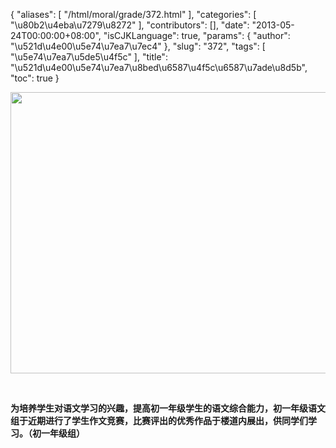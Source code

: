 {
    "aliases": [
        "/html/moral/grade/372.html"
    ],
    "categories": [
        "\u80b2\u4eba\u7279\u8272"
    ],
    "contributors": [],
    "date": "2013-05-24T00:00:00+08:00",
    "isCJKLanguage": true,
    "params": {
        "author": "\u521d\u4e00\u5e74\u7ea7\u7ec4"
    },
    "slug": "372",
    "tags": [
        "\u5e74\u7ea7\u5de5\u4f5c"
    ],
    "title": "\u521d\u4e00\u5e74\u7ea7\u8bed\u6587\u4f5c\u6587\u7ade\u8d5b",
    "toc": true
}

<img
    src="https://cdn.tfls.online/mirror/full/87068e99d36a311c3667c9ea9d22a6569c3ccd4e.jpg"
    style="display:block;margin-left:auto;margin-right:auto;"
    decoding="async"
    fetchpriority="auto"
    loading="lazy"
    height="450"
    width="600"
/>

 

**为培养学生对语文学习的兴趣，提高初一年级学生的语文综合能力，初一年级语文组于近期进行了学生作文竞赛，比赛评出的优秀作品于楼道内展出，供同学们学习。（初一年级组）**

